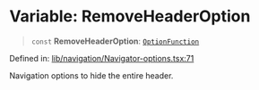 # Variable: RemoveHeaderOption

> `const` **RemoveHeaderOption**: [`OptionFunction`](../type-aliases/OptionFunction.md)

Defined in: [lib/navigation/Navigator-options.tsx:71](https://github.com/aldesgroup/goaldn/blob/6a7943d02984b1a6b41d76a3a483a1484b644076/lib/navigation/Navigator-options.tsx#L71)

Navigation options to hide the entire header.
